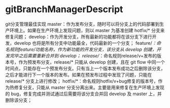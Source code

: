 # gitBranchManagerDescript
git分支管理最佳实现
master：作为发布分支，随时可以将分支上的代码部署到生产环境上。如果在生产环境上发现问题，则以 master 为基准创建 hotfix/* 分支来修复问题；
develop：作为开发分支，所有最新的功能都将在该分支下进行开发，develop 也将是所有分支中功能最全，代码最新的一个分支；
feature/*：命名规则feature/功能名称，作为新功能的开发分支，该分支从 develop 创建，开发完毕之后需要重新合并到 develop；
release/*：命名规则release/v+发布的版本号，作为预发布分支，release/* 只能从 develop 创建，且在 git flow 中同一个时间点，只能存在一个预发布分支。只有当上一个版本发布成功之后删除该分支，之后才能进行下一个版本的发布。如果在预发布过程中发现了问题，只能在 release/* 分支上进行修改；
hotfix/*：命名规则hotfix/v+bug修复的版本号，作为热修复分支，只能从 master 分支分离出来。主要是用来修复在生产环境上发现的 bug，修复完成并测试通过后需要将该分支合并回 develop 及 master 上，并删除该分支；
